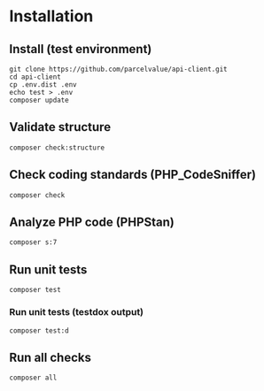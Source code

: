 # Installation

## Install (test environment)
```
git clone https://github.com/parcelvalue/api-client.git
cd api-client
cp .env.dist .env
echo test > .env
composer update
```

## Validate structure
```
composer check:structure
```

## Check coding standards (PHP_CodeSniffer)
```
composer check
```

## Analyze PHP code (PHPStan)
```
composer s:7
```

## Run unit tests
```
composer test
```

### Run unit tests (testdox output)
```
composer test:d
```

## Run all checks
```
composer all
```
